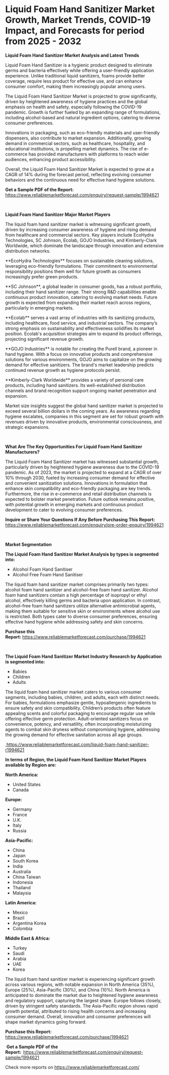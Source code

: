 <p><h1>Liquid Foam Hand Sanitizer Market Growth, Market Trends, COVID-19 Impact, and Forecasts for period from 2025 - 2032</h1></p><p><strong>Liquid Foam Hand Sanitizer Market Analysis and Latest Trends</strong></p>
<p><p>Liquid Foam Hand Sanitizer is a hygienic product designed to eliminate germs and bacteria effectively while offering a user-friendly application experience. Unlike traditional liquid sanitizers, foams provide better coverage, require less product for effective use, and can enhance consumer comfort, making them increasingly popular among users.</p><p>The Liquid Foam Hand Sanitizer Market is projected to grow significantly, driven by heightened awareness of hygiene practices and the global emphasis on health and safety, especially following the COVID-19 pandemic. Growth is further fueled by an expanding range of formulations, including alcohol-based and natural ingredient options, catering to diverse consumer preferences.</p><p>Innovations in packaging, such as eco-friendly materials and user-friendly dispensers, also contribute to market expansion. Additionally, growing demand in commercial sectors, such as healthcare, hospitality, and educational institutions, is propelling market dynamics. The rise of e-commerce has provided manufacturers with platforms to reach wider audiences, enhancing product accessibility.</p><p>Overall, the Liquid Foam Hand Sanitizer Market is expected to grow at a CAGR of 14% during the forecast period, reflecting evolving consumer behaviors and the continuous need for effective hand hygiene solutions.</p></p>
<p><strong>Get a Sample PDF of the Report:&nbsp;</strong> <a href="https://www.reliablemarketforecast.com/enquiry/request-sample/1994621?utm_campaign=2332&utm_medium=2&utm_source=Github&utm_content=ia&utm_term=08022025&utm_id=liquid-foam-hand-sanitizer">https://www.reliablemarketforecast.com/enquiry/request-sample/1994621</a></p>
<p>&nbsp;</p>
<p><strong>Liquid Foam Hand Sanitizer Major Market Players</strong></p>
<p><p>The liquid foam hand sanitizer market is witnessing significant growth, driven by increasing consumer awareness of hygiene and rising demand from healthcare and commercial sectors. Key players include EcoHydra Technologies, SC Johnson, Ecolab, GOJO Industries, and Kimberly-Clark Worldwide, which dominate the landscape through innovation and extensive distribution networks.</p><p>**EcoHydra Technologies** focuses on sustainable cleaning solutions, leveraging eco-friendly formulations. Their commitment to environmental responsibility positions them well for future growth as consumers increasingly prefer green products.</p><p>**SC Johnson**, a global leader in consumer goods, has a robust portfolio, including their hand sanitizer range. Their strong R&D capabilities enable continuous product innovation, catering to evolving market needs. Future growth is expected from expanding their market reach across regions, particularly in emerging markets.</p><p>**Ecolab** serves a vast array of industries with its sanitizing products, including healthcare, food service, and industrial sectors. The company’s strong emphasis on sustainability and effectiveness solidifies its market position. Ecolab's acquisition strategies aim to expand its product offerings, projecting significant revenue growth.</p><p>**GOJO Industries** is notable for creating the Purell brand, a pioneer in hand hygiene. With a focus on innovative products and comprehensive solutions for various environments, GOJO aims to capitalize on the growing demand for effective sanitizers. The brand's market leadership predicts continued revenue growth as hygiene protocols persist.</p><p>**Kimberly-Clark Worldwide** provides a variety of personal care products, including hand sanitizers. Its well-established distribution channels and brand recognition support ongoing market penetration and expansion.</p><p>Market size insights suggest the global hand sanitizer market is projected to exceed several billion dollars in the coming years. As awareness regarding hygiene escalates, companies in this segment are set for robust growth with revenues driven by innovative products, environmental consciousness, and strategic expansions.</p></p>
<p>&nbsp;</p>
<p><strong>What Are The Key Opportunities For Liquid Foam Hand Sanitizer Manufacturers?</strong></p>
<p><p>The Liquid Foam Hand Sanitizer market has witnessed substantial growth, particularly driven by heightened hygiene awareness due to the COVID-19 pandemic. As of 2023, the market is projected to expand at a CAGR of over 10% through 2030, fueled by increasing consumer demand for effective and convenient sanitization solutions. Innovations in formulation that enhance skin compatibility and eco-friendly packaging are key trends. Furthermore, the rise in e-commerce and retail distribution channels is expected to bolster market penetration. Future outlook remains positive, with potential growth in emerging markets and continuous product development to cater to evolving consumer preferences.</p></p>
<p><strong>Inquire or Share Your Questions If Any Before Purchasing This Report:</strong> <a href="https://www.reliablemarketforecast.com/enquiry/pre-order-enquiry/1994621?utm_campaign=2332&utm_medium=2&utm_source=Github&utm_content=ia&utm_term=08022025&utm_id=liquid-foam-hand-sanitizer">https://www.reliablemarketforecast.com/enquiry/pre-order-enquiry/1994621</a></p>
<p>&nbsp;</p>
<p><strong>Market Segmentation</strong></p>
<p><strong>The Liquid Foam Hand Sanitizer Market Analysis by types is segmented into:</strong></p>
<p><ul><li>Alcohol Foam Hand Sanitiser</li><li>Alcohol Free Foam Hand Sanitiser</li></ul></p>
<p><p>The liquid foam hand sanitizer market comprises primarily two types: alcohol foam hand sanitizer and alcohol-free foam hand sanitizer. Alcohol foam hand sanitizers contain a high percentage of isopropyl or ethyl alcohol, effectively killing germs and bacteria upon application. In contrast, alcohol-free foam hand sanitizers utilize alternative antimicrobial agents, making them suitable for sensitive skin or environments where alcohol use is restricted. Both types cater to diverse consumer preferences, ensuring effective hand hygiene while addressing safety and skin concerns.</p></p>
<p><strong>Purchase this Report:&nbsp;</strong><a href="https://www.reliablemarketforecast.com/purchase/1994621?utm_campaign=2332&utm_medium=2&utm_source=Github&utm_content=ia&utm_term=08022025&utm_id=liquid-foam-hand-sanitizer">https://www.reliablemarketforecast.com/purchase/1994621</a></p>
<p>&nbsp;</p>
<p><strong>The Liquid Foam Hand Sanitizer Market Industry Research by Application is segmented into:</strong></p>
<p><ul><li>Babies</li><li>Children</li><li>Adults</li></ul></p>
<p><p>The liquid foam hand sanitizer market caters to various consumer segments, including babies, children, and adults, each with distinct needs. For babies, formulations emphasize gentle, hypoallergenic ingredients to ensure safety and skin compatibility. Children’s products often feature appealing scents and colorful packaging to encourage regular use while offering effective germ protection. Adult-oriented sanitizers focus on convenience, potency, and versatility, often incorporating moisturizing agents to combat skin dryness without compromising hygiene, addressing the growing demand for effective sanitation across all age groups.</p></p>
<p><a href="https://www.reliablemarketforecast.com/liquid-foam-hand-sanitizer-r1994621?utm_campaign=2332&utm_medium=2&utm_source=Github&utm_content=ia&utm_term=08022025&utm_id=liquid-foam-hand-sanitizer">&nbsp;https://www.reliablemarketforecast.com/liquid-foam-hand-sanitizer-r1994621</a></p>
<p><strong>In terms of Region, the Liquid Foam Hand Sanitizer Market Players available by Region are:</strong></p>
<p>
    <p> <strong> North America: </strong>
        <ul>
            <li>United States</li>
            <li>Canada</li>
        </ul>
        </p> 
    <p> <strong> Europe: </strong>
        <ul>
            <li>Germany</li>
            <li>France</li>
            <li>U.K.</li>
            <li>Italy</li>
            <li>Russia</li>
        </ul>
        </p> 
    <p> <strong> Asia-Pacific: </strong>
        <ul>
            <li>China</li>
            <li>Japan</li>
            <li>South Korea</li>
            <li>India</li>
            <li>Australia</li>
            <li>China Taiwan</li>
            <li>Indonesia</li>
            <li>Thailand</li>
            <li>Malaysia</li>
        </ul>
        </p> 
    <p> <strong> Latin America: </strong>
        <ul>
            <li>Mexico</li>
            <li>Brazil</li>
            <li>Argentina Korea</li>
            <li>Colombia</li>
        </ul>
        </p> 
    <p> <strong> Middle East & Africa: </strong>
        <ul>
            <li>Turkey</li>
            <li>Saudi</li>
            <li>Arabia</li>
            <li>UAE</li>
            <li>Korea</li>
        </ul>
    </p>
    </p>
<p><p>The liquid foam hand sanitizer market is experiencing significant growth across various regions, with notable expansion in North America (35%), Europe (25%), Asia-Pacific (30%), and China (10%). North America is anticipated to dominate the market due to heightened hygiene awareness and regulatory support, capturing the largest share. Europe follows closely, driven by stringent safety standards. The Asia-Pacific region shows rapid growth potential, attributed to rising health concerns and increasing consumer demand. Overall, innovation and consumer preferences will shape market dynamics going forward.</p></p>
<p><strong>Purchase this Report: </strong><a href="https://www.reliablemarketforecast.com/purchase/1994621?utm_campaign=2332&utm_medium=2&utm_source=Github&utm_content=ia&utm_term=08022025&utm_id=liquid-foam-hand-sanitizer">https://www.reliablemarketforecast.com/purchase/1994621</a></p>
<p>&nbsp;<strong>Get a Sample PDF of the Report:&nbsp;&nbsp;</strong><a href="https://www.reliablemarketforecast.com/enquiry/request-sample/1994621?utm_campaign=2332&utm_medium=2&utm_source=Github&utm_content=ia&utm_term=08022025&utm_id=liquid-foam-hand-sanitizer">https://www.reliablemarketforecast.com/enquiry/request-sample/1994621</a></p>
<p><strong></strong></p>
<p>Check more reports on <a href="https://www.reliablemarketforecast.com/?utm_campaign=2332&utm_medium=2&utm_source=Github&utm_content=ia&utm_term=08022025&utm_id=liquid-foam-hand-sanitizer">https://www.reliablemarketforecast.com/</a></p>
